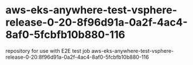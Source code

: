 # aws-eks-anywhere-test-vsphere-release-0-20-8f96d91a-0a2f-4ac4-8af0-5fcbfb10b880-116
repository for use with E2E test job aws-eks-anywhere-test-vsphere-release-0-20:8f96d91a-0a2f-4ac4-8af0-5fcbfb10b880-116
